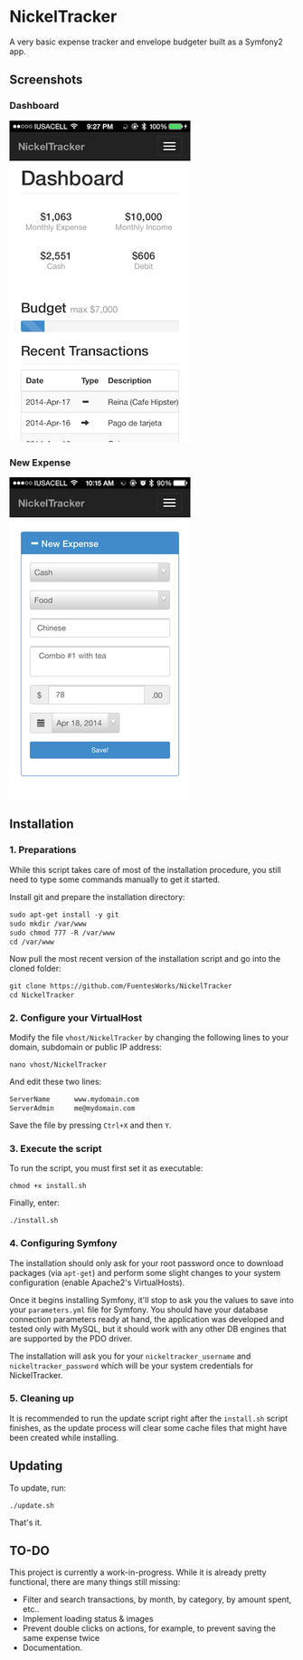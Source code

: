 NickelTracker
==============

A very basic expense tracker and envelope budgeter built as a Symfony2 app.

## Screenshots
### Dashboard
![Dashboard Screen](https://raw.githubusercontent.com/FuentesWorks/NickelTracker/master/doc/screen1-sm.png "Dashboard Screen")

### New Expense
![New Expense Screen](https://raw.githubusercontent.com/FuentesWorks/NickelTracker/master/doc/screen2-sm.png "New Expense Screen")


## Installation
### 1. Preparations ###
While this script takes care of most of the installation procedure, you still need to type some commands manually to get it started.

Install git and prepare the installation directory:

	sudo apt-get install -y git
	sudo mkdir /var/www
	sudo chmod 777 -R /var/www
	cd /var/www

Now pull the most recent version of the installation script and go into the cloned folder:

	git clone https://github.com/FuentesWorks/NickelTracker
	cd NickelTracker


### 2. Configure your VirtualHost ###
Modify the file `vhost/NickelTracker` by changing the following lines to your domain, subdomain or public IP address:

```
nano vhost/NickelTracker
```

And edit these two lines:

```
ServerName      www.mydomain.com
ServerAdmin     me@mydomain.com
```

Save the file by pressing `Ctrl+X` and then `Y`.

### 3. Execute the script ###
To run the script, you must first set it as executable:

	chmod +x install.sh

Finally, enter:

	./install.sh

### 4. Configuring Symfony ###
The installation should only ask for your root password once to download packages (via `apt-get`) and
perform some slight changes to your system configuration (enable Apache2's VirtualHosts).

Once it begins installing Symfony, it'll stop to ask you the values to save into your `parameters.yml` file
for Symfony. You should have your database connection parameters ready at hand, the application was developed
and tested only with MySQL, but it should work with any other DB engines that are supported by the PDO driver.

The installation will ask you for your `nickeltracker_username` and `nickeltracker_password` which will be
your system credentials for NickelTracker.

### 5. Cleaning up ###
It is recommended to run the update script right after the `install.sh` script finishes, as the update process will
clear some cache files that might have been created while installing.

## Updating
To update, run:

```
./update.sh
```

That's it.

## TO-DO
This project is currently a work-in-progress.  While it is already pretty functional, there are many things still missing:

- Filter and search transactions, by month, by category, by amount spent, etc..
- Implement loading status & images
- Prevent double clicks on actions, for example, to prevent saving the same expense twice
- Documentation.

